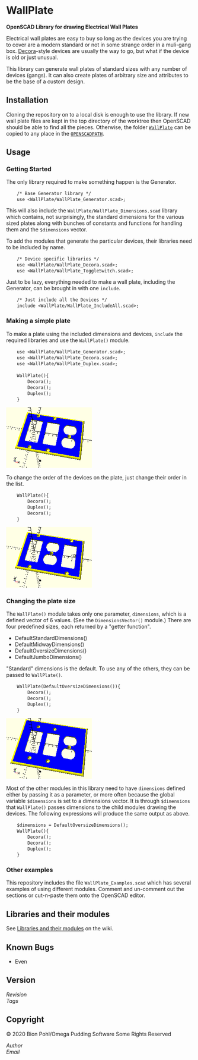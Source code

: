 # WallPlate

**OpenSCAD Library for drawing Electrical Wall Plates**

Electrical wall plates are easy to buy so long as the devices you are trying to cover are a modern standard or not in some strange order in a muli-gang box.  [Decora](#Decora)-style devices are usually the way to go, but what if the device is old or just unusual.

This library can generate wall plates of standard sizes with any number of devices (gangs).  It can also create plates of arbitrary size and attributes to be the base of a custom design.

## Installation

Cloning the repository on to a local disk is enough to use the library.  If new wall plate files are kept in the top directory of the worktree then OpenSCAD should be able to find all the pieces.  Otherwise, the folder [`WallPlate`](./WallPlate) can be copied to any place in the [`OPENSCADPATH`](https://en.wikibooks.org/wiki/OpenSCAD_User_Manual/Libraries#Setting_OPENSCADPATH).

## Usage

### Getting Started

The only library required to make something happen is the Generator.

        /* Base Generator library */
        use <WallPlate/WallPlate_Generator.scad>;

This will also include the `WallPlate/WallPlate_Dimensions.scad` library which contains, not surprisingly, the standard dimensions for the various sized plates along with bunches of constants and functions for handling them and the `$dimensions` vector.

To add the modules that generate the particular devices, their libraries need to be included by name.

        /* Device specific libraries */
        use <WallPlate/WallPlate_Decora.scad>;
        use <WallPlate/WallPlate_ToggleSwitch.scad>;

Just to be lazy, everything needed to make a wall plate, including the Generator, can be brought in with one `include`.

        /* Just include all the Devices */
        include <WallPlate/WallPlate_IncludeAll.scad>;

### Making a simple plate

To make a plate using the included dimensions and devices, `include` the required libraries and use the `WallPlate()` module.

        use <WallPlate/WallPlate_Generator.scad>;
        use <WallPlate/WallPlate_Decora.scad>;
        use <WallPlate/WallPlate_Duplex.scad>;
        
        WallPlate(){
            Decora();
            Decora();
            Duplex();
        }

![](README.images/DecDecDup.png)

To change the order of the devices on the plate, just change their order in the list.

        WallPlate(){
            Decora();
            Duplex();
            Decora();
        }

![](README.images/DecDupDec.png)

### Changing the plate size

The `WallPlate()` module takes only one parameter, `dimensions`, which is a defined vector of 6 values.  (See the `DimensionsVector()` module.)  There are four predefined sizes, each returned by a "getter function".

* DefaultStandardDimensions() 
* DefaultMidwayDimensions()  
* DefaultOversizeDimensions() 
* DefaultJumboDimensions()  

"Standard" dimensions is the default.  To use any of the others, they can be passed to `WallPlate()`.

        WallPlate(DefaultOversizeDimensions()){
            Decora();
            Decora();
            Duplex();
        }

![](README.images/DecDecDupOver.png)

Most of the other modules in this library need to have `dimensions` defined either by passing it as a parameter, or more often because the global variable `$dimensions` is set to a dimensions vector.  It is through `$dimensions` that `WallPlate()` passes dimensions to the child modules drawing the devices.  The following expressions will produce the same output as above.

        $dimensions = DefaultOversizeDimensions();
        WallPlate(){
            Decora();
            Decora();
            Duplex();
        }

### Other examples

This repository includes the file `WallPlate_Examples.scad` which has several examples of using different modules.  Comment and un-comment out the sections or cut-n-paste them onto the OpenSCAD editor. 

## Libraries and their modules

See [Libraries and their modules](https://github.com/bpohl/WallPlate/wiki/Libraries-and-their-modules) on the wiki.










## <a id="Known Bugs"></a>Known Bugs

* Even

## Version

<!-- $Id$ -->

$Revision$<br>$Tags$

## Copyright

&copy; 2020 Bion Pohl/Omega Pudding Software Some Rights Reserved

$Author$<br>$Email$
